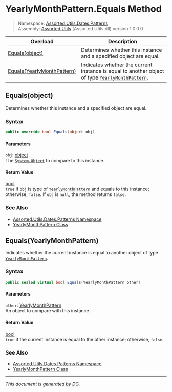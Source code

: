 ﻿# YearlyMonthPattern.Equals Method

> Namespace: [Assorted.Utils.Dates.Patterns](index.md#assortedutilsdatespatterns-namespace)\
> Assembly: [Assorted.Utils](index.md) (Assorted.Utils.dll) version 1.0.0.0

Overload | Description
--- | ---
[Equals(object)](Assorted.Utils.Dates.Patterns.YearlyMonthPattern.Equals.md#equalsobject) | Determines whether this instance and a specified object are equal.
[Equals(YearlyMonthPattern)](Assorted.Utils.Dates.Patterns.YearlyMonthPattern.Equals.md#equalsyearlymonthpattern) | Indicates whether the current instance is equal to another object of type [`YearlyMonthPattern`](Assorted.Utils.Dates.Patterns.YearlyMonthPattern.md).

## Equals(object)

Determines whether this instance and a specified object are equal.

### Syntax

```csharp
public override bool Equals(object obj)
```

#### Parameters

`obj`: [object](https://docs.microsoft.com/en-us/dotnet/api/system.object)\
The [`System.Object`](https://docs.microsoft.com/en-us/dotnet/api/system.object) to compare to this instance.

#### Return Value

[bool](https://docs.microsoft.com/en-us/dotnet/api/system.boolean)\
`true` if `obj` is type of [`YearlyMonthPattern`](Assorted.Utils.Dates.Patterns.YearlyMonthPattern.md) and equals to this instance; otherwise, `false`. If `obj` is `null`, the method returns `false`.

### See Also

- [Assorted.Utils.Dates.Patterns Namespace](index.md#assortedutilsdatespatterns-namespace)
- [YearlyMonthPattern Class](Assorted.Utils.Dates.Patterns.YearlyMonthPattern.md)

## Equals(YearlyMonthPattern)

Indicates whether the current instance is equal to another object of type [`YearlyMonthPattern`](Assorted.Utils.Dates.Patterns.YearlyMonthPattern.md).

### Syntax

```csharp
public sealed virtual bool Equals(YearlyMonthPattern other)
```

#### Parameters

`other`: [YearlyMonthPattern](Assorted.Utils.Dates.Patterns.YearlyMonthPattern.md)\
An object to compare with this instance.

#### Return Value

[bool](https://docs.microsoft.com/en-us/dotnet/api/system.boolean)\
`true` if the current instance is equal to the other instance; otherwise, `false`.

### See Also

- [Assorted.Utils.Dates.Patterns Namespace](index.md#assortedutilsdatespatterns-namespace)
- [YearlyMonthPattern Class](Assorted.Utils.Dates.Patterns.YearlyMonthPattern.md)

---

_This document is generated by [DG](https://github.com/Khojasteh/dg)._

